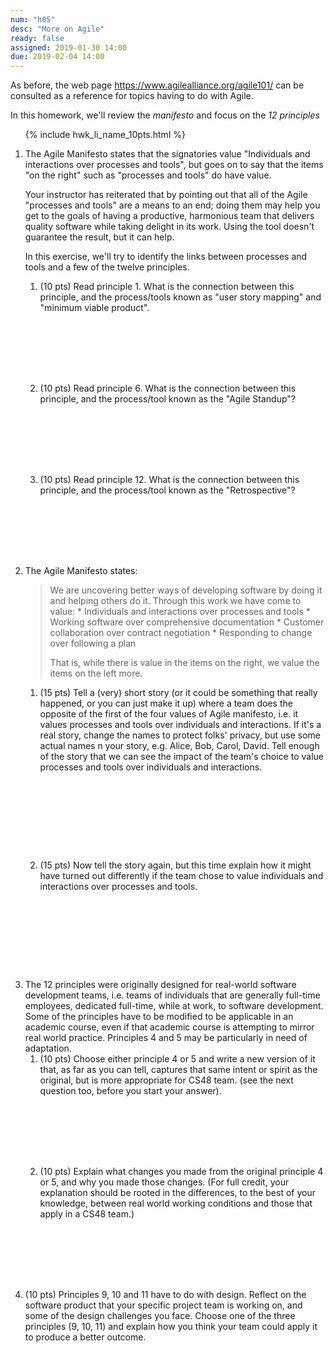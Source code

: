 ```yaml
---
num: "h05"
desc: "More on Agile"
ready: false
assigned: 2019-01-30 14:00
due: 2019-02-04 14:00
---
```


<div style="display:none;">https://ucsb-cs48.github.io/w19/hwk/h05/</div>

As before, the web page <https://www.agilealliance.org/agile101/> can be consulted as a reference for topics
having to do with Agile.

In this homework, we'll review the *manifesto* and focus on the *12 principles* 




<ol>

{% include hwk_li_name_10pts.html %}

<li style="margin-bottom:0em;" markdown="1">  The Agile Manifesto states that the signatories value "Individuals and interactions over processes and tools", but goes on to say that the items "on the right" such as "processes and tools" do have value.  

Your instructor has reiterated that by pointing out that all of the Agile "processes and tools" are a means to an end; doing them may help you get to the goals of having a productive, harmonious team that delivers quality software while taking delight in its work.  Using the tool doesn't guarantee the result, but it can help.

In this exercise, we'll try to identify the links between processes and tools and a few of the twelve principles.

<ol>

<li style="margin-bottom:8em;" markdown="1"> (10 pts) Read principle 1.  What is the connection between this principle, and the process/tools known as "user story mapping" and "minimum viable product".

</li>

<li style="margin-bottom:8em;" markdown="1"> (10 pts) Read principle 6.   What is the connection between this principle, and the process/tool known as the "Agile Standup"?

</li>

<li style="margin-bottom:8em;" markdown="1"> (10 pts) Read principle 12.   What is the connection between this principle, and the process/tool known as the "Retrospective"?

</li>



</ol>

<div class="pagebreak">
</div>

</li>

<li style="margin-bottom:1em;" markdown="1"> The Agile Manifesto states:

<blockquote markdown="1">
We are uncovering better ways of developing software by doing it and helping others do it. Through this work we have come to value:
* Individuals and interactions over processes and tools
* Working software over comprehensive documentation
* Customer collaboration over contract negotiation
* Responding to change over following a plan

That is, while there is value in the items on the right, we value the items on the left more.
</blockquote>


<ol>
<li style="margin-bottom:10em;" markdown="1">
(15 pts) Tell a (very) short story (or it could be something that really happened, or you can just make it up) where  a
  team does the opposite of the first of the four values of Agile manifesto, i.e. it values processes and tools over individuals and interactions.  If it's a real story, change the names to protect folks' privacy, but use some actual names n your story, e.g. Alice, Bob, Carol, David.   Tell enough of the story that we can see the impact of the team's choice to value processes and tools over individuals and interactions.

</li>

<li style="margin-bottom:10em;" markdown="1">
(15 pts) Now tell the story again, but this time explain how it might have turned out differently if the team chose to value individuals and interactions over processes and tools.
</li>


</ol>

</li>


<li style="margin-bottom:1em;" > The 12 principles were originally designed for real-world software development teams, i.e. teams of individuals that are generally full-time employees, dedicated full-time, while at work, to software development.  Some of the principles have to be modified to be applicable in an academic course, even if that academic course is attempting to mirror real world practice.  Principles 4 and 5 may be particularly in need of adaptation.
    
<ol>
<li style="margin-bottom:8em;" markdown="1"> (10 pts) Choose either principle 4 or 5 and write a new version of it that, as far as you can tell, captures that same intent or spirit as the original, but is more appropriate for CS48 team. (see the next question too, before you start your answer).
</li> 

<li style="margin-bottom:8em;" markdown="1"> (10 pts) Explain what changes you made from the original principle 4 or 5, and why you made those changes.  (For full credit, your explanation should be rooted in the differences, to the best of your knowledge, between real world working conditions and those that apply in a CS48 team.)

</li> 

</ol>
  
  
</li>

<li style="margin-bottom:5em;" > (10 pts) Principles 9, 10 and 11 have to do with design.  Reflect on the software product that your specific project team is working on, and some of the design challenges you face.   Choose one of the three principles (9, 10, 11) and explain how you think your team could apply it to produce a better outcome.
  
</li>







</ol>
